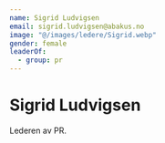 ```yaml
---
name: Sigrid Ludvigsen
email: sigrid.ludvigsen@abakus.no
image: "@/images/ledere/Sigrid.webp"
gender: female
leaderOf:
  - group: pr
---
```


# Sigrid Ludvigsen

Lederen av PR.
